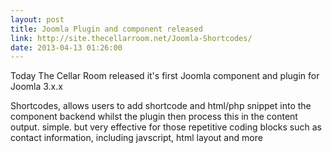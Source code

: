 ```yaml
---
layout: post
title: Joomla Plugin and component released
link: http://site.thecellarroom.net/Joomla-Shortcodes/
date: 2013-04-13 01:26:00
---
```


Today The Cellar Room released it's first Joomla component and plugin for Joomla 3.x.x

Shortcodes, allows users to add shortcode and html/php snippet into the component backend whilst the plugin then process this in the content output.
simple. but very effective for those repetitive coding blocks such as contact information, including javscript, html layout and more
